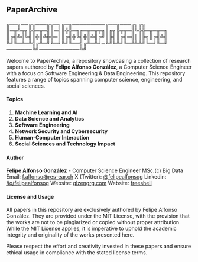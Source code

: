 ## PaperArchive

╔══╗──╔╗───╔╦═╗╔═╗─────────╔══╗───╔╗╔╗
║═╦╩╦╗╠╬═╦═╣║═╣║╬╠═╗╔═╦═╦╦╗║╔╗╠╦╦═╣╚╬╬═╦═╦═╗
║╔╣╩╣╚╣║╬║╩╬╬═║║╔╣╬╚╣╬║╩╣╔╝║╠╣║╔╣═╣║║╠╗║╔╣╩╣
╚╝╚═╩═╩╣╔╩═╝╚═╝╚╝╚══╣╔╩═╩╝─╚╝╚╩╝╚═╩╩╩╝╚═╝╚═╝
───────╚╝───────────╚╝

Welcome to PaperArchive, a repository showcasing a collection of research papers authored by **Felipe Alfonso González**, a Computer Science Engineer with a focus on Software Engineering & Data Engineering. This repository features a range of topics spanning computer science, engineering, and social sciences.

#### Topics

1. **Machine Learning and AI**
2. **Data Science and Analytics**
3. **Software Engineering**
4. **Network Security and Cybersecurity**
5. **Human-Computer Interaction**
6. **Social Sciences and Technology Impact**

#### Author

**Felipe Alfonso González** - Computer Science Engineer MSc.(c) Big Data  
Email: [f.alfonso@res-ear.ch](mailto:f.alfonso@res-ear.ch) 
X (Twitter): [@felipealfonsog](https://twitter.com/felipealfonsog) 
Linkedin: [/io/felipealfonsog](https://linkedin.com/in/felipealfonsog) 
Website: [glzengrg.com](https://glzengrg.com) 
Website: [freeshell](https://freeshell.de/felipe) 

#### License and Usage

All papers in this repository are exclusively authored by Felipe Alfonso González. They are provided under the MIT License, with the provision that the works are not to be plagiarized or copied without proper attribution. While the MIT License applies, it is imperative to uphold the academic integrity and originality of the works presented here.

Please respect the effort and creativity invested in these papers and ensure ethical usage in compliance with the stated license terms.

